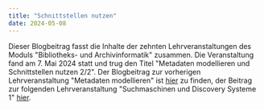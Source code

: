 ```yaml
---
title: "Schnittstellen nutzen"
date: 2024-05-08
---
```

Dieser Blogbeitrag fasst die Inhalte der zehnten Lehrveranstaltungen des Moduls "Bibliotheks- und Archivinformatik" zusammen. Die Veranstaltung fand am 7. Mai 2024 statt und trug den Titel "Metadaten modellieren und Schnittstellen nutzen 2/2".
Der Blogbeitrag zur vorherigen Lehrveranstaltung "Metadaten modellieren" ist [hier](https://anna-staub.github.io/lerntagebuch_bain/2024/03/12/metadaten_schnittstellen_1_openrefine.html) zu finden, der Beitrag zur folgenden Lehrveranstaltung "Suchmaschinen und Discovery Systeme 1" [hier](https://anna-staub.github.io/lerntagebuch_bain/2024/05/21/suchmaschinen_discovery_systeme_1.html).

